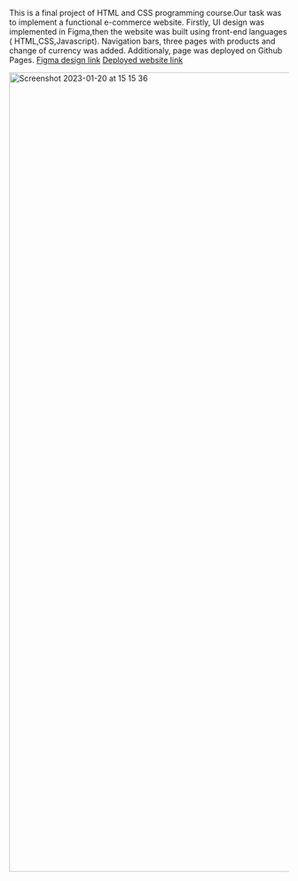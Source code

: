 This is a final project of HTML and CSS programming course.Our task was to implement a functional e-commerce website. Firstly, UI design was implemented in Figma,then the website was built using front-end languages ( HTML,CSS,Javascript).  Navigation bars, three pages with products and change of currency was added. Additionaly, page was deployed on Github Pages.
[Figma design link](https://www.figma.com/file/7ap0XP2RODKe4rc7FvfeVe/the-concept-website?node-id=0%3A1&t=ePSS3vjtoZuYfcek-1)
[Deployed website link](https://maguitaria.github.io/theconcept/)

<img width="1440" alt="Screenshot 2023-01-20 at 15 15 36" src="https://user-images.githubusercontent.com/112544437/213703629-654e4fe9-4903-415e-a5f9-5a0a9e9d61a8.png">
